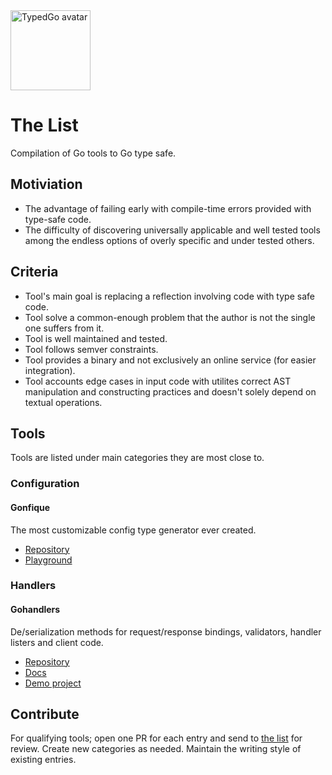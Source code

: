 <img style="width:128px" srcset="/.assets/avatar@2x.png 256w, /.assets/avatar@3x.png 384w" sizes="128w" src="/.assets/avatar@1x.png" alt="TypedGo avatar" />

# The List

Compilation of Go tools to Go type safe.

## Motiviation

- The advantage of failing early with compile-time errors provided with type-safe code.
- The difficulty of discovering universally applicable and well tested tools among the endless options of overly specific and under tested others.

## Criteria

- Tool's main goal is replacing a reflection involving code with type safe code.
- Tool solve a common-enough problem that the author is not the single one suffers from it.
- Tool is well maintained and tested.
- Tool follows semver constraints.
- Tool provides a binary and not exclusively an online service (for easier integration).
- Tool accounts edge cases in input code with utilites correct AST manipulation and constructing practices and doesn't solely depend on textual operations.

## Tools

Tools are listed under main categories they are most close to.

### Configuration

#### Gonfique

The most customizable config type generator ever created.

- [Repository](https://github.com/ufukty/gonfique)
- [Playground](https://gonfique.pages.dev)

### Handlers

#### Gohandlers

De/serialization methods for request/response bindings, validators, handler listers and client code.

- [Repository](https://github.com/ufukty/gohandlers)
- [Docs](https://gohandlers.pages.dev)
- [Demo project](https://github.com/ufukty/gohandlers-petstore)

## Contribute

For qualifying tools; open one PR for each entry and send to [the list](https://github.com/typedgo/the-list) for review. Create new categories as needed. Maintain the writing style of existing entries.
